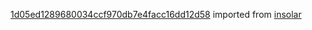 [1d05ed1289680034ccf970db7e4facc16dd12d58](https://github.com/insolar/insolar/commit/1d05ed1289680034ccf970db7e4facc16dd12d58) imported from [insolar](https://github.com/insolar/insolar)
